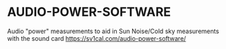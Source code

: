 # AUDIO-POWER-SOFTWARE
Audio "power" measurements to aid in Sun Noise/Cold sky measurements with the sound card
https://sv1cal.com/audio-power-software/
